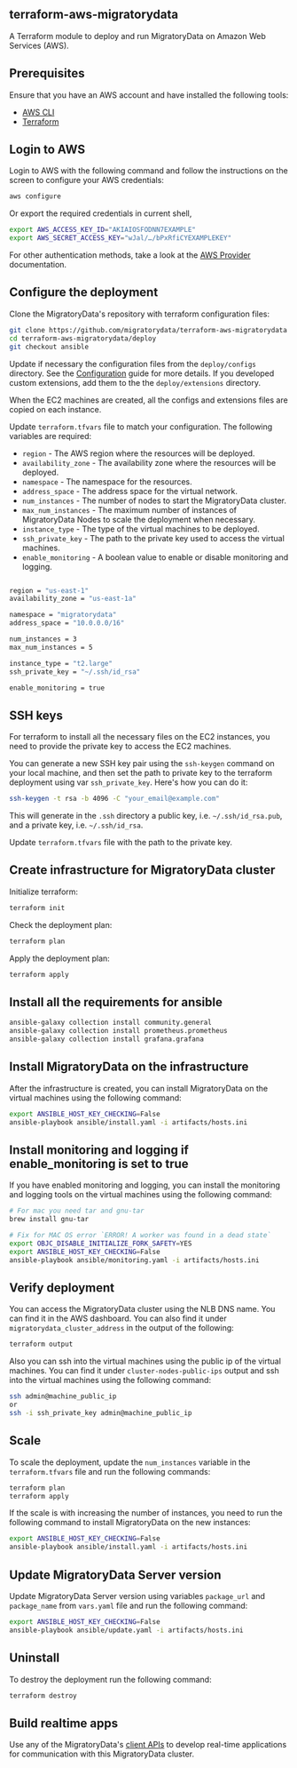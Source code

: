 ## terraform-aws-migratorydata

A Terraform module to deploy and run MigratoryData on Amazon Web Services (AWS).

## Prerequisites

Ensure that you have an AWS account and have installed the following tools:

  - [AWS CLI](https://docs.aws.amazon.com/cli/latest/userguide/getting-started-install.html)
  - [Terraform](https://developer.hashicorp.com/terraform/tutorials/aws-get-started/install-cli)

## Login to AWS

Login to AWS with the following command and follow the instructions on the screen to configure your AWS credentials:

```bash
aws configure
```

Or export the required credentials in current shell,

```bash
export AWS_ACCESS_KEY_ID="AKIAIOSFODNN7EXAMPLE"
export AWS_SECRET_ACCESS_KEY="wJal/…/bPxRfiCYEXAMPLEKEY"
```

For other authentication methods, take a look at the [AWS Provider](https://registry.terraform.io/providers/hashicorp/aws/latest/docs#authentication) documentation.

## Configure the deployment

Clone the MigratoryData's repository with terraform configuration files:

```bash
git clone https://github.com/migratorydata/terraform-aws-migratorydata
cd terraform-aws-migratorydata/deploy
git checkout ansible
```

Update if necessary the configuration files from the `deploy/configs` directory. See the [Configuration](https://migratorydata.com/docs/server/configuration/) guide for more details. If you developed custom extensions, add them to the the `deploy/extensions` directory.

When the EC2 machines are created, all the configs and extensions files are copied on each instance.

Update `terraform.tfvars` file to match your configuration. The following variables are required:

  - `region` - The AWS region where the resources will be deployed.
  - `availability_zone` - The availability zone where the resources will be deployed.
  - `namespace` - The namespace for the resources.
  - `address_space` - The address space for the virtual network.
  - `num_instances` - The number of nodes to start the MigratoryData cluster.
  - `max_num_instances` - The maximum number of instances of MigratoryData Nodes to scale the deployment when necessary.
  - `instance_type` - The type of the virtual machines to be deployed.
  - `ssh_private_key` - The path to the private key used to access the virtual machines.
  - `enable_monitoring` - A boolean value to enable or disable monitoring and logging.

```bash

region = "us-east-1"
availability_zone = "us-east-1a"

namespace = "migratorydata"
address_space = "10.0.0.0/16"

num_instances = 3
max_num_instances = 5

instance_type = "t2.large"
ssh_private_key = "~/.ssh/id_rsa"

enable_monitoring = true
```

## SSH keys

For terraform to install all the necessary files on the EC2 instances, you need to provide the private key to access the EC2 machines.

You can generate a new SSH key pair using the `ssh-keygen` command on your local machine, and then set the path to private key to the terraform deployment using var `ssh_private_key`. Here's how you can do it:

```bash
ssh-keygen -t rsa -b 4096 -C "your_email@example.com"
```

This will generate in the `.ssh` directory a public key, i.e. `~/.ssh/id_rsa.pub`, and a private key, i.e. `~/.ssh/id_rsa`. 

Update `terraform.tfvars` file with the path to the private key.


## Create infrastructure for MigratoryData cluster

Initialize terraform:
```bash
terraform init
```

Check the deployment plan:
```bash
terraform plan
```

Apply the deployment plan:
```bash
terraform apply
```

## Install all the requirements for ansible

```bash
ansible-galaxy collection install community.general
ansible-galaxy collection install prometheus.prometheus
ansible-galaxy collection install grafana.grafana
```

## Install MigratoryData on the infrastructure

After the infrastructure is created, you can install MigratoryData on the virtual machines using the following command:

```bash
export ANSIBLE_HOST_KEY_CHECKING=False
ansible-playbook ansible/install.yaml -i artifacts/hosts.ini
```

## Install monitoring and logging if enable_monitoring is set to true

If you have enabled monitoring and logging, you can install the monitoring and logging tools on the virtual machines using the following command:

```bash
# For mac you need tar and gnu-tar
brew install gnu-tar

# Fix for MAC OS error `ERROR! A worker was found in a dead state`
export OBJC_DISABLE_INITIALIZE_FORK_SAFETY=YES
export ANSIBLE_HOST_KEY_CHECKING=False
ansible-playbook ansible/monitoring.yaml -i artifacts/hosts.ini
```

## Verify deployment

You can access the MigratoryData cluster using the NLB DNS name. You can find it in the AWS dashboard. You can also find it under `migratorydata_cluster_address` in the output of the following: 

```bash
terraform output 
```

Also you can ssh into the virtual machines using the public ip of the virtual machines. You can find it under `cluster-nodes-public-ips` output and ssh into the virtual machines using the following command:

```bash
ssh admin@machine_public_ip
or
ssh -i ssh_private_key admin@machine_public_ip
```

## Scale

To scale the deployment, update the `num_instances` variable in the `terraform.tfvars` file and run the following commands:

```bash
terraform plan
terraform apply
```

If the scale is with increasing the number of instances, you need to run the following command to install MigratoryData on the new instances:

```bash
export ANSIBLE_HOST_KEY_CHECKING=False
ansible-playbook ansible/install.yaml -i artifacts/hosts.ini
```

## Update MigratoryData Server version

Update MigratoryData Server version using variables `package_url` and `package_name` from `vars.yaml` file and run the following command:
```bash
export ANSIBLE_HOST_KEY_CHECKING=False
ansible-playbook ansible/update.yaml -i artifacts/hosts.ini
```

## Uninstall

To destroy the deployment run the following command:

```bash
terraform destroy
```

## Build realtime apps

Use any of the MigratoryData's [client APIs](/docs/client-api/) to develop real-time applications for communication with this MigratoryData cluster.
